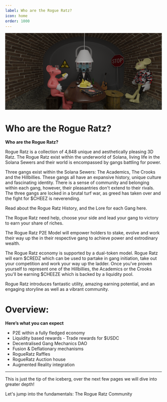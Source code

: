 ```yaml
---
label: Who are the Rogue Ratz?
icon: home
order: 1000
---
```


![](../static/banner3.png)
# Who are the Rogue Ratz?

**Who are the Rogue Ratz?**

Rogue Ratz is a collection of 4,848 unique and aesthetically pleasing 3D Ratz. The Rogue Ratz exist within the underworld of Solana, living life in the Solana Sewers and their world is encompassed by gangs battling for power. 

Three gangs exist within the Solana Sewers: The Academics, The Crooks and the Hillbillies. These gangs all have an expansive history, unique culture and fascinating identity. There is a sense of community and belonging within each gang, however, their pleasantries don't extend to their rivals. The three gangs are locked in a brutal turf war, as greed has taken over and the fight for $CHEEZ is neverending. 

Read about the Rogue Ratz History, and the Lore for each Gang here.

The Rogue Ratz need help, choose your side and lead your gang to victory to earn your share of riches. 

The Rogue Ratz P2E Model will empower holders to stake, evolve and work their way up the in their respective gang to achieve power and extrodinary wealth. 

The Rogue Ratz economy is supported by a dual-token model. Rogue Ratz will earn $CREDZ which can be used to partake in gang initiation, take out your competition and work your way up the ladder. Once you've proven yourself to represent one of the Hillbillies, the Academics or the Crooks you'll be earning $CHEEZE which is backed by a liquidity pool.

Rogue Ratz introduces fantastic utility, amazing earning potential, and an engaging storyline as well as a vibrant community.

# Overview:

**Here’s what you can expect**

- P2E within a fully fledged economy
- Liquidity based rewards - Trade rewards for $USDC
- Decentralised Gang Mechanics DAO
- Fusion & Deflationary mechanisms
- RogueRatz Raffles
- RogueRatz Auction house
- Augmented Reality integration

---
This is just the tip of the iceberg, over the next few pages we will dive into greater depth!

Let's jump into the fundamentals: The Rogue Ratz Community